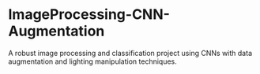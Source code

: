 # ImageProcessing-CNN-Augmentation
A robust image processing and classification project using CNNs with data augmentation and lighting manipulation techniques.
